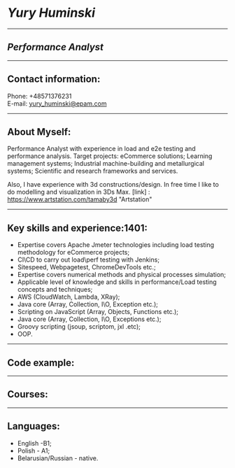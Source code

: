 # _Yury Huminski_
---
## _Performance Analyst_
---
## Contact information: 
Phone: +48571376231\
E-mail: yury_huminski@epam.com 

---
## About Myself:
Performance Analyst with experience in load and e2e testing and performance analysis.
Target projects: eCommerce solutions; Learning management systems; Industrial machine-building and metallurgical systems; Scientific and research frameworks and services.

Also, I have experience with 3d constructions/design. In free time I like to do modelling and visualization in 3Ds Max. [link] : https://www.artstation.com/tamaby3d "Artstation"

---
## Key skills and experience:1401:
* Expertise covers Apache Jmeter technologies including load testing methodology for eCommerce projects;
* CI\CD to carry out load\perf testing with Jenkins;
* Sitespeed, Webpagetest, ChromeDevTools etc.;
* Expertise covers numerical methods and physical processes simulation;
* Applicable level of knowledge and skills in performance/Load testing concepts and techniques;
* AWS (CloudWatch, Lambda, XRay);
* Java core (Array, Collection, I\O, Exception etc.);
* Scripting on JavaScript (Array, Objects, Functions etc.);
* Java core (Array, Collection, I\O, Exceptions etc.);
* Groovy scripting (jsoup, scriptom, jxl .etc);
* OOP.

---
## Code example:

---
## Courses:

---
## Languages:
* English -B1;
* Polish - A1;
* Belarusian/Russian - native.